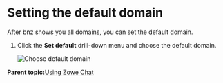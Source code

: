 # Setting the default domain

After bnz shows you all domains, you can set the default domain.

1.  Click the **Set default** drill-down menu and choose the default domain.

    ![Choose default domain](bnz_default_domain.png "Choose default domain")


**Parent topic:**[Using Zowe Chat](chatops_first_steps.md)

